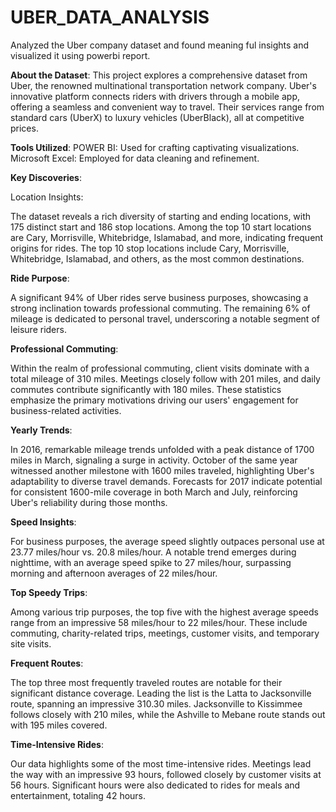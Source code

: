# UBER_DATA_ANALYSIS
Analyzed the Uber company dataset and found meaning ful insights and visualized it using powerbi report.

****About the Dataset****:
This project explores a comprehensive dataset from Uber, the renowned multinational transportation network company. 
Uber's innovative platform connects riders with drivers through a mobile app, offering a seamless and convenient way to travel.
Their services range from standard cars (UberX) to luxury vehicles (UberBlack), all at competitive prices.

**Tools Utilized**:
POWER BI: Used for crafting captivating visualizations.
Microsoft Excel: Employed for data cleaning and refinement.

**Key Discoveries**:

Location Insights:

The dataset reveals a rich diversity of starting and ending locations, with 175 distinct start and 186 stop locations.
Among the top 10 start locations are Cary, Morrisville, Whitebridge, Islamabad, and more, indicating frequent origins for rides.
The top 10 stop locations include Cary, Morrisville, Whitebridge, Islamabad, and others, as the most common destinations.

**Ride Purpose**:

A significant 94% of Uber rides serve business purposes, showcasing a strong inclination towards professional commuting.
The remaining 6% of mileage is dedicated to personal travel, underscoring a notable segment of leisure riders.

**Professional Commuting**:

Within the realm of professional commuting, client visits dominate with a total mileage of 310 miles.
Meetings closely follow with 201 miles, and daily commutes contribute significantly with 180 miles.
These statistics emphasize the primary motivations driving our users' engagement for business-related activities.

**Yearly Trends**:

In 2016, remarkable mileage trends unfolded with a peak distance of 1700 miles in March, signaling a surge in activity.
October of the same year witnessed another milestone with 1600 miles traveled, highlighting Uber's adaptability to diverse travel demands.
Forecasts for 2017 indicate potential for consistent 1600-mile coverage in both March and July, reinforcing Uber's reliability during those months.

**Speed Insights**:

For business purposes, the average speed slightly outpaces personal use at 23.77 miles/hour vs. 20.8 miles/hour.
A notable trend emerges during nighttime, with an average speed spike to 27 miles/hour, surpassing morning and afternoon averages of 22 miles/hour.

**Top Speedy Trips**:

Among various trip purposes, the top five with the highest average speeds range from an impressive 58 miles/hour to 22 miles/hour.
These include commuting, charity-related trips, meetings, customer visits, and temporary site visits.

**Frequent Routes**:

The top three most frequently traveled routes are notable for their significant distance coverage.
Leading the list is the Latta to Jacksonville route, spanning an impressive 310.30 miles.
Jacksonville to Kissimmee follows closely with 210 miles, while the Ashville to Mebane route stands out with 195 miles covered.

**Time-Intensive Rides**:

Our data highlights some of the most time-intensive rides.
Meetings lead the way with an impressive 93 hours, followed closely by customer visits at 56 hours.
Significant hours were also dedicated to rides for meals and entertainment, totaling 42 hours.
